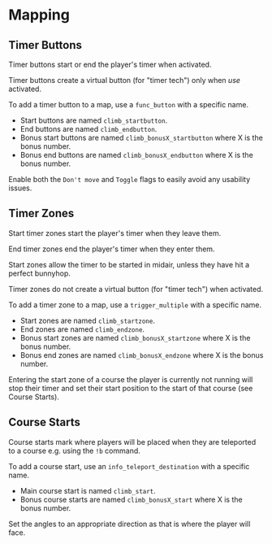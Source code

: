 # Mapping

## Timer Buttons

Timer buttons start or end the player's timer when activated.

Timer buttons create a virtual button (for "timer tech") only when *use* activated.

To add a timer button to a map, use a `func_button` with a specific name.

 * Start buttons are named `climb_startbutton`.
 * End buttons are named `climb_endbutton`.
 * Bonus start buttons are named `climb_bonusX_startbutton` where X is the bonus number.
 * Bonus end buttons are named `climb_bonusX_endbutton` where X is the bonus number.

Enable both the `Don't move` and `Toggle` flags to easily avoid any usability issues.

## Timer Zones

Start timer zones start the player's timer when they leave them.

End timer zones end the player's timer when they enter them.

Start zones allow the timer to be started in midair, unless they have hit a perfect bunnyhop.

Timer zones do not create a virtual button (for "timer tech") when activated.

To add a timer zone to a map, use a `trigger_multiple` with a specific name.

 * Start zones are named `climb_startzone`.
 * End zones are named `climb_endzone`.
 * Bonus start zones are named `climb_bonusX_startzone` where X is the bonus number.
 * Bonus end zones are named `climb_bonusX_endzone` where X is the bonus number.

Entering the start zone of a course the player is currently not running will stop their timer and set their start position to the start of that course (see Course Starts).

## Course Starts

Course starts mark where players will be placed when they are teleported to a course e.g. using the `!b` command.

To add a course start, use an `info_teleport_destination` with a specific name.

 * Main course start is named `climb_start`.
 * Bonus course starts are named `climb_bonusX_start` where X is the bonus number.

Set the angles to an appropriate direction as that is where the player will face.